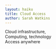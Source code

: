 ```yaml
---
layout: haiku
title: Cloud Access
author: Sarah Watkins
---
```


Cloud infrastructure,<br>
Computing, technology<br>
Access anywhere<br>
